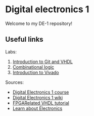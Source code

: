 # Digital electronics 1

Welcome to my DE-1 repository!

## Useful links

  Labs:
  1. [Introduction to Git and VHDL](https://github.com/tomas-fryza/Digital-electronics-1/tree/master/Labs/01-gates)
  2. [Combinational logic](https://github.com/tomas-fryza/Digital-electronics-1/tree/master/Labs/02-logic)
  3. [Introduction to Vivado](https://github.com/tomas-fryza/Digital-electronics-1/tree/master/Labs/03-vivado)

  Sources:
  * [Digital Electronics 1 course](https://github.com/tomas-fryza/Digital-electronics-1)
  * [Digital Electronics 1 wiki](https://github.com/tomas-fryza/Digital-electronics-1/wiki)
  * [FPGARelated VHDL tutorial](https://www.fpgarelated.com/showarticle/208/vhdl-tutorial.php)
  * [Learn about Electronics](https://learnabout-electronics.org/index.php)